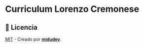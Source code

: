 # Curriculum Lorenzo Cremonese

## 🔑 Licencia

[MIT](LICENSE.txt) - Creado por [**midudev**](https://midu.dev).



